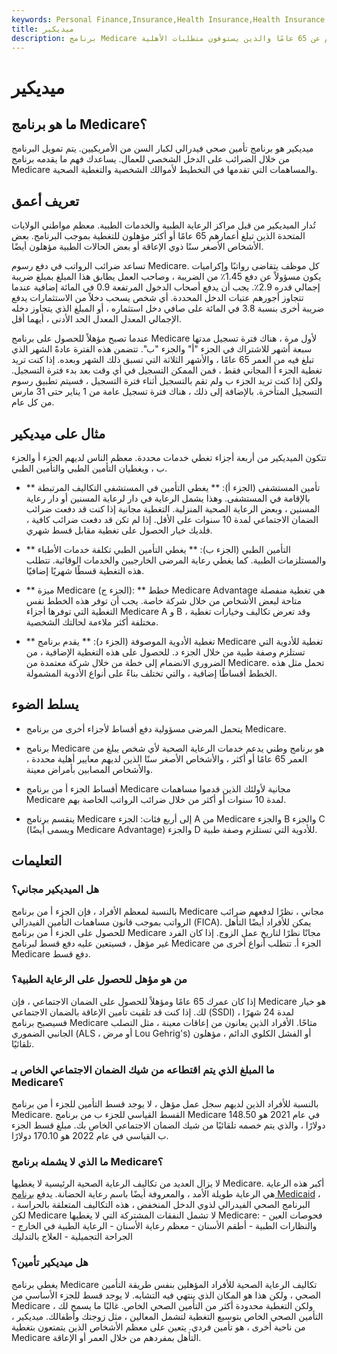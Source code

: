 ```yaml
---
keywords: Personal Finance,Insurance,Health Insurance,Health Insurance for Seniors,Medicare
title: ميديكير
description: برنامج Medicare هو برنامج تابع للحكومة الأمريكية يوفر تأمينًا صحيًا للأفراد الذين يبلغون من العمر 65 عامًا أو أكبر ، أو أولئك الذين تقل أعمارهم عن 65 عامًا والذين يستوفون متطلبات الأهلية.
---
```


# ميديكير
## ما هو برنامج Medicare؟

ميديكير هو برنامج تأمين صحي فيدرالي لكبار السن من الأمريكيين. يتم تمويل البرنامج من خلال الضرائب على الدخل الشخصي للعمال. يساعدك فهم ما يقدمه برنامج Medicare والمساهمات التي تقدمها في التخطيط لأموالك الشخصية والتغطية الصحية.

## تعريف أعمق

تُدار الميديكير من قبل مراكز الرعاية الطبية والخدمات الطبية. معظم مواطني الولايات المتحدة الذين تبلغ أعمارهم 65 عامًا أو أكثر مؤهلون للتغطية بموجب البرنامج. بعض الأشخاص الأصغر سنًا ذوي الإعاقة أو بعض الحالات الطبية مؤهلون أيضًا.

تساعد ضرائب الرواتب في دفع رسوم Medicare. كل موظف يتقاضى رواتبًا وإكراميات يكون مسؤولاً عن دفع 1.45٪ من الضريبة ، وصاحب العمل يطابق هذا المبلغ بمبلغ ضريبة إجمالي قدره 2.9٪. يجب أن يدفع أصحاب الدخول المرتفعة 0.9 في المائة إضافية عندما تتجاوز أجورهم عتبات الدخل المحددة. أي شخص يسحب دخلاً من الاستثمارات يدفع ضريبة أخرى بنسبة 3.8 في المائة على صافي دخل استثماره ، أو المبلغ الذي يتجاوز دخله الإجمالي المعدل المعدل الحد الأدنى ، أيهما أقل.

عندما تصبح مؤهلاً للحصول على برنامج Medicare لأول مرة ، هناك فترة تسجيل مدتها سبعة أشهر للاشتراك في الجزء "أ" والجزء "ب". تتضمن هذه الفترة عادةً الشهر الذي تبلغ فيه من العمر 65 عامًا ، والأشهر الثلاثة التي تسبق ذلك الشهر وبعده. إذا كنت تريد تغطية الجزء أ المجاني فقط ، فمن الممكن التسجيل في أي وقت بعد بدء فترة التسجيل. ولكن إذا كنت تريد الجزء ب ولم تقم بالتسجيل أثناء فترة التسجيل ، فسيتم تطبيق رسوم التسجيل المتأخرة. بالإضافة إلى ذلك ، هناك فترة تسجيل عامة من 1 يناير حتى 31 مارس من كل عام.

## مثال على ميديكير

تتكون الميديكير من أربعة أجزاء تغطي خدمات محددة. معظم الناس لديهم الجزء أ والجزء ب ، ويغطيان التأمين الطبي والتأمين الطبي.

- ** تأمين المستشفى (الجزء أ): ** يغطي التأمين في المستشفى التكاليف المرتبطة بالإقامة في المستشفى. وهذا يشمل الرعاية في دار لرعاية المسنين أو دار رعاية المسنين ، وبعض الرعاية الصحية المنزلية. التغطية مجانية إذا كنت قد دفعت ضرائب الضمان الاجتماعي لمدة 10 سنوات على الأقل. إذا لم تكن قد دفعت ضرائب كافية ، فلديك خيار الحصول على تغطية مقابل قسط شهري.

- ** التأمين الطبي (الجزء ب): ** يغطي التأمين الطبي تكلفة خدمات الأطباء والمستلزمات الطبية. كما يغطي رعاية المرضى الخارجيين والخدمات الوقائية. تتطلب هذه التغطية قسطًا شهريًا إضافيًا.

- ** ميزة Medicare (الجزء ج): ** خطط Medicare Advantage هي تغطية منفصلة متاحة لبعض الأشخاص من خلال شركة خاصة. يجب أن توفر هذه الخطط نفس التغطية التي توفرها أجزاء Medicare A و B ، وقد تعرض تكاليف وخيارات تغطية مختلفة أكثر ملاءمة لحالتك الشخصية.

- ** تغطية الأدوية الموصوفة (الجزء د): ** يقدم برنامج Medicare تغطية للأدوية التي تستلزم وصفة طبية من خلال الجزء د. للحصول على هذه التغطية الإضافية ، من الضروري الانضمام إلى خطة من خلال شركة معتمدة من Medicare. تحمل مثل هذه الخطط أقساطًا إضافية ، والتي تختلف بناءً على أنواع الأدوية المشمولة.

## يسلط الضوء

- يتحمل المرضى مسؤولية دفع أقساط لأجزاء أخرى من برنامج Medicare.

- برنامج Medicare هو برنامج وطني يدعم خدمات الرعاية الصحية لأي شخص يبلغ من العمر 65 عامًا أو أكثر ، والأشخاص الأصغر سنًا الذين لديهم معايير أهلية محددة ، والأشخاص المصابين بأمراض معينة.

- أقساط الجزء أ من برنامج Medicare مجانية لأولئك الذين قدموا مساهمات Medicare لمدة 10 سنوات أو أكثر من خلال ضرائب الرواتب الخاصة بهم.

- ينقسم برنامج Medicare إلى أربع فئات: الجزء A من Medicare والجزء B والجزء C (ويسمى أيضًا Medicare Advantage) والجزء D للأدوية التي تستلزم وصفة طبية.

## التعليمات

### هل الميديكير مجاني؟

بالنسبة لمعظم الأفراد ، فإن الجزء أ من برنامج Medicare مجاني ، نظرًا لدفعهم ضرائب الرواتب بموجب قانون مساهمات التأمين الفيدرالي (FICA). يمكن للأفراد أيضًا التأهل للحصول على الجزء أ من برنامج Medicare مجانًا نظرًا لتاريخ عمل الزوج. إذا كان الفرد غير مؤهل ، فسيتعين عليه دفع قسط لبرنامج Medicare الجزء أ. تتطلب أنواع أخرى من Medicare دفع قسط.

### من هو مؤهل للحصول على الرعاية الطبية؟

إذا كان عمرك 65 عامًا ومؤهلاً للحصول على الضمان الاجتماعي ، فإن Medicare هو خيار لك. إذا كنت قد تلقيت تأمين الإعاقة بالضمان الاجتماعي (SSDI) لمدة 24 شهرًا ، فسيصبح برنامج Medicare متاحًا. الأفراد الذين يعانون من إعاقات معينة ، مثل التصلب الجانبي الضموري (ALS ، أو مرض Lou Gehrig's) أو الفشل الكلوي الدائم ، مؤهلون تلقائيًا.

### ما المبلغ الذي يتم اقتطاعه من شيك الضمان الاجتماعي الخاص بـ Medicare؟

بالنسبة للأفراد الذين لديهم سجل عمل مؤهل ، لا يوجد قسط التأمين للجزء أ من برنامج Medicare. القسط القياسي للجزء ب من برنامج Medicare في عام 2021 هو 148.50 دولارًا ، والذي يتم خصمه تلقائيًا من شيك الضمان الاجتماعي الخاص بك. مبلغ قسط الجزء ب القياسي في عام 2022 هو 170.10 دولارًا.

### ما الذي لا يشمله برنامج Medicare؟

لا يزال العديد من تكاليف الرعاية الصحية الرئيسية لا يغطيها Medicare. أكبر هذه الرعاية هي الرعاية طويلة الأمد ، والمعروفة أيضًا باسم رعاية الحضانة. يدفع [برنامج Medicaid](/medicaid) ، البرنامج الصحي الفيدرالي لذوي الدخل المنخفض ، هذه التكاليف المتعلقة بالحراسة ، لكن Medicare لا تشمل النفقات المشتركة التي لا يغطيها Medicare: - فحوصات العين والنظارات الطبية - أطقم الأسنان - معظم رعاية الأسنان - الرعاية الطبية في الخارج - الجراحة التجميلية - العلاج بالتدليك

### هل ميديكير تأمين؟

يغطي برنامج Medicare تكاليف الرعاية الصحية للأفراد المؤهلين بنفس طريقة التأمين الصحي ، ولكن هذا هو المكان الذي ينتهي فيه التشابه. لا يوجد قسط للجزء الأساسي من Medicare ، ولكن التغطية محدودة أكثر من التأمين الصحي الخاص. غالبًا ما يسمح لك التأمين الصحي الخاص بتوسيع التغطية لتشمل المعالين ، مثل زوجتك وأطفالك. ميديكير ، من ناحية أخرى ، هو تأمين فردي. يتعين على معظم الأشخاص الذين يتمتعون بتغطية Medicare التأهل بمفردهم من خلال العمر أو الإعاقة.

